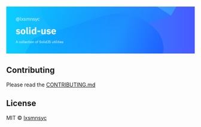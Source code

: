 ![solid-use](/images/banner.png)

## Contributing

Please read the [CONTRIBUTING.md](/CONTRIBUTING.md)

## License

MIT © [lxsmnsyc](https://github.com/lxsmnsyc)
